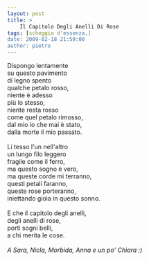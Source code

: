 ```yaml
---
layout: post
title: >
    Il Capitolo Degli Anelli Di Rose
tags: [scheggia d'essenza,]
date: 2009-02-18 21:59:00
author: pietro
---
```

Dispongo lentamente<br/>su questo pavimento<br/>di legno spento<br/>qualche petalo rosso,<br/>niente è adesso<br/>più lo stesso,<br/>niente resta rosso<br/>come quel petalo rimosso,<br/>dal mio io che mai è stato,<br/>dalla morte il mio passato.<br/><br/>Li tesso l'un nell'altro<br/>un lungo filo leggero<br/>fragile come il ferro,<br/>ma questo sogno è vero,<br/>ma queste corde mi terranno,<br/>questi petali faranno,<br/>queste rose porteranno,<br/>iniettando gioia in questo sonno.<br/><br/>E che il capitolo degli anelli,<br/>degli anelli di rose,<br/>porti sogni belli,<br/>a chi merita le cose.<br/><br/><span style="font-style: italic">A Sara, Nicla, Morbida, Anna e un po' Chiara :)</span>
